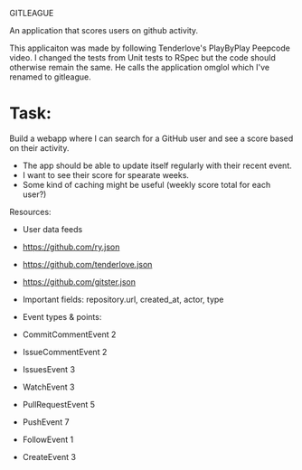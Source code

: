 GITLEAGUE


An application that scores users on github activity.

This applicaiton was made by following Tenderlove's PlayByPlay Peepcode video. I changed the tests from Unit tests to RSpec but the code should otherwise remain the same.
He calls the application omglol which I've renamed to gitleague.


Task:
==========

Build a webapp where I can search for a GitHub user and see a score based on their activity.

- The app should be able to update itself regularly with their recent event.
- I want to see their score for spearate weeks.
- Some kind of caching might be useful (weekly score total for each user?)

Resources:

- User data feeds
- https://github.com/ry.json
- https://github.com/tenderlove.json
- https://github.com/gitster.json

- Important fields: repository.url, created_at, actor, type

- Event types & points:

- CommitCommentEvent 2
- IssueCommentEvent  2
- IssuesEvent        3
- WatchEvent         3
- PullRequestEvent   5
- PushEvent          7
- FollowEvent        1
- CreateEvent        3
